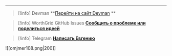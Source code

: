 ***

> [!info] Devman
 **[Перейти на сайт Devman](https://dvmn.org/) **

> [!info] WorthGrid GitHub Issues
**[Сообщить о проблеме или поделиться идеей](https://github.com/jmuriki/WorthGrid/issues)**

> [!info] Telegram
**[Написать Евгению](https://t.me/omjmer108)**

![[omjmer108.png|200]]
